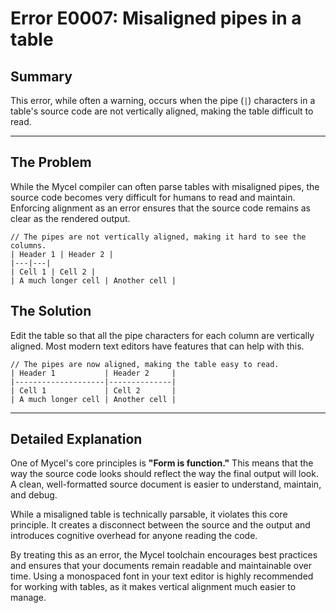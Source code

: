# Error E0007: Misaligned pipes in a table

## Summary

This error, while often a warning, occurs when the pipe (`|`) characters in a table's source code are not vertically aligned, making the table difficult to read.

---

## The Problem

While the Mycel compiler can often parse tables with misaligned pipes, the source code becomes very difficult for humans to read and maintain. Enforcing alignment as an error ensures that the source code remains as clear as the rendered output.

```mycel
// The pipes are not vertically aligned, making it hard to see the columns.
| Header 1 | Header 2 |
|---|---|
| Cell 1 | Cell 2 |
| A much longer cell | Another cell |
```

## The Solution

Edit the table so that all the pipe characters for each column are vertically aligned. Most modern text editors have features that can help with this.

```mycel
// The pipes are now aligned, making the table easy to read.
| Header 1           | Header 2     |
|--------------------|--------------|
| Cell 1             | Cell 2       |
| A much longer cell | Another cell |
```

---

## Detailed Explanation

One of Mycel's core principles is **"Form is function."** This means that the way the source code looks should reflect the way the final output will look. A clean, well-formatted source document is easier to understand, maintain, and debug.

While a misaligned table is technically parsable, it violates this core principle. It creates a disconnect between the source and the output and introduces cognitive overhead for anyone reading the code.

By treating this as an error, the Mycel toolchain encourages best practices and ensures that your documents remain readable and maintainable over time. Using a monospaced font in your text editor is highly recommended for working with tables, as it makes vertical alignment much easier to manage.

